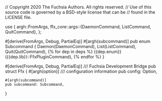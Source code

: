 // Copyright 2020 The Fuchsia Authors. All rights reserved.
// Use of this source code is governed by a BSD-style license that can be
// found in the LICENSE file.

use {
  argh::FromArgs,
  ffx_core::args::{DaemonCommand, ListCommand, QuitCommand},
};

#[derive(FromArgs, Debug, PartialEq)]
#[argh(subcommand)]
pub enum Subcommand {
    Daemon(DaemonCommand),
    List(ListCommand),
    Quit(QuitCommand),
{% for dep in deps %}
    {{dep.enum}}({{dep.lib}}::FfxPluginCommand),
{% endfor %}
}

#[derive(FromArgs, Debug, PartialEq)]
/// Fuchsia Development Bridge
pub struct Ffx {
    #[argh(option)]
    /// configuration information
    pub config: Option<String>,

    #[argh(subcommand)]
    pub subcommand: Subcommand,
}
